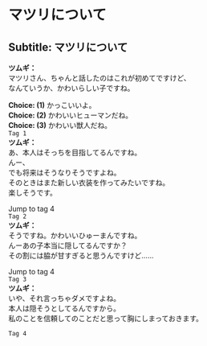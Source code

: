 # マツリについて

  
## Subtitle: マツリについて
  
**ツムギ：**  
マツリさん、ちゃんと話したのはこれが初めてですけど、  
なんていうか、かわいらしい子ですね。  
  
**Choice: (1)**  かっこいいよ。  
**Choice: (2)**  かわいいヒューマンだね。  
**Choice: (3)**  かわいい獣人だね。  
`Tag 1`  
**ツムギ：**  
あ、本人はそっちを目指してるんですね。  
んー、  
でも将来はそうなりそうですよね。  
そのときはまた新しい衣装を作ってみたいですね。  
楽しそうです。  
  
Jump to tag 4  
`Tag 2`  
**ツムギ：**  
そうですね。かわいいひゅーまんですね。  
んーあの子本当に隠してるんですか？  
その割には脇が甘すぎると思うんですけど……  
  
Jump to tag 4  
`Tag 3`  
**ツムギ：**  
いや、それ言っちゃダメですよね。  
本人は隠そうとしてるんですから。  
私のことを信頼してのことだと思って胸にしまっておきます。  
  
`Tag 4`  

